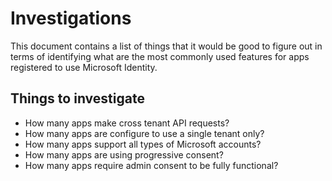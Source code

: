 # Investigations

This document contains a list of things that it would be good to figure out in terms of identifying what are the most commonly used features for apps registered to use Microsoft Identity.

## Things to investigate

- How many apps make cross tenant API requests?
- How many apps are configure to use a single tenant only?
- How many apps support all types of Microsoft accounts?
- How many apps are using progressive consent?
- How many apps require admin consent to be fully functional?
